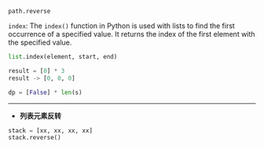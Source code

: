 `path.reverse`

`index`: The `index()` function in Python is used with lists to find the first occurrence of a specified value. It returns the index of the first element with the specified value.

```python
list.index(element, start, end)
```

```python
result = [0] * 3
result -> [0, 0, 0]

dp = [False] * len(s)
```

----------------
- **列表元素反转**
```python
stack = [xx, xx, xx, xx]
stack.reverse()
```


